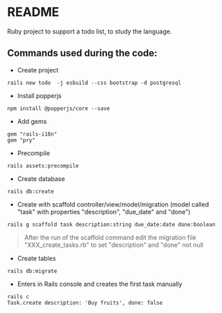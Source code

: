 # README

Ruby project to support a todo list, to study the language.

## Commands used during the code:

* Create project
```
rails new todo  -j esbuild --css bootstrap -d postgresql
```

* Install popperjs
```
npm install @popperjs/core --save
```

* Add gems
```
gem "rails-i18n"
gem "pry"
```

* Precompile
```
rails assets:precompile
```

* Create database
```
rails db:create
```

* Create with scaffold controller/view/model/migration (model called "task" with properties "description", "due_date" and "done")
```
rails g scaffold task description:string due_date:date done:boolean
```
> After the run of the scaffold command edit the migration file "XXX_create_tasks.rb" to set "description" and "done" not null

* Create tables
```
rails db:migrate
```

* Enters in Rails console and creates the first task manually
```
rails c
Task.create description: 'Buy fruits', done: false
```
